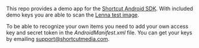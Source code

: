 This repo provides a demo app for the [Shortcut Android SDK](https://github.com/shortcutmedia/shortcut-sdk-android).
With included demo keys you are able to scan the [Lenna test image](https://en.wikipedia.org/wiki/Lenna).

To be able to recognize your own items you need to add your own access key and secret token in the _AndroidManifest.xml_ file. You can get your keys by emailing support@shortcutmedia.com.
